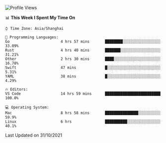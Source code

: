 <!--START_SECTION:waka-->
![Profile Views](http://img.shields.io/badge/Profile%20Views-16-blue)

📊 **This Week I Spent My Time On** 

```text
⌚︎ Time Zone: Asia/Shanghai

💬 Programming Languages: 
Go                       4 hrs 57 mins       ████████░░░░░░░░░░░░░░░░░   33.09% 
Rust                     4 hrs 40 mins       ███████░░░░░░░░░░░░░░░░░░   31.21% 
Other                    2 hrs 30 mins       ████░░░░░░░░░░░░░░░░░░░░░   16.78% 
Swift                    47 mins             █░░░░░░░░░░░░░░░░░░░░░░░░   5.31% 
YAML                     38 mins             █░░░░░░░░░░░░░░░░░░░░░░░░   4.29%

🔥 Editors: 
VS Code                  14 hrs 59 mins      █████████████████████████   100.0%

💻 Operating System: 
Mac                      8 hrs 58 mins       ███████████████░░░░░░░░░░   59.9% 
Linux                    6 hrs               ██████████░░░░░░░░░░░░░░░   40.1%

```


 Last Updated on 31/10/2021
<!--END_SECTION:waka-->
